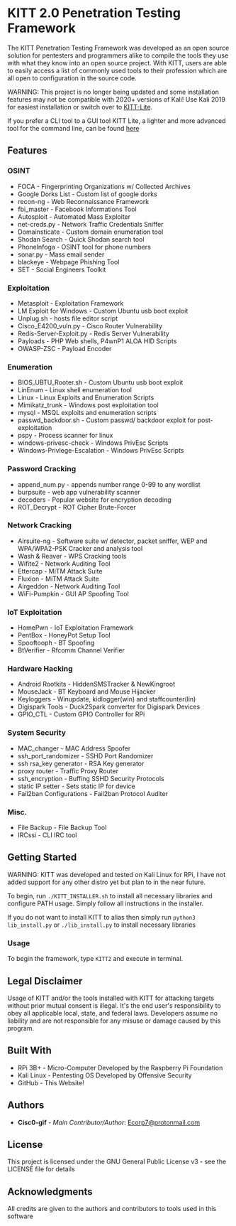# KITT 2.0 Penetration Testing Framework

The KITT Penetration Testing Framework was developed as an open source solution for pentesters and programmers alike to compile the tools they use with what they know into an open source project.
With KITT, users are able to easily access a list of commonly used tools to their profession which are all open to configuration in the source code.

WARNING: This project is no longer being updated and some installation features may not be compatible with 2020+ versions of Kali! Use Kali 2019 for easiest installation or switch over to [KITT-Lite](<https://github.com/Cisc0-gif/KITT-Lite.git>).

If you prefer a CLI tool to a GUI tool KITT Lite, a lighter and more advanced tool for the command line, can be found [here](<https://github.com/Cisc0-gif/KITT-Lite.git>)

## Features

### OSINT
* FOCA - Fingerprinting Organizations w/ Collected Archives 
* Google Dorks List - Custom list of google dorks
* recon-ng - Web Reconnaissance Framework
* fbi_master - Facebook Informations Tool
* Autosploit - Automated Mass Exploiter
* net-creds.py - Network Traffic Credentials Sniffer
* Domainsticate - Custom domain enumeration tool 
* Shodan Search - Quick Shodan search tool
* PhoneInfoga - OSINT tool for phone numbers
* sonar.py - Mass email sender
* blackeye - Webpage Phishing Tool
* SET - Social Engineers Toolkit

### Exploitation
* Metasploit - Exploitation Framework
* LM Exploit for Windows - Custom Ubuntu usb boot exploit
* Unplug.sh - hosts file editor script
* Cisco_E4200_vuln.py - Cisco Router Vulnerability
* Redis-Server-Exploit.py - Redis Server Vulnerability
* Payloads - PHP Web shells, P4wnP1 ALOA HID Scripts
* OWASP-ZSC - Payload Encoder

### Enumeration
* BIOS_UBTU_Rooter.sh - Custom Ubuntu usb boot exploit
* LinEnum - Linux shell enumeration tool
* Linux - Linux Exploits and Enumeration Scripts
* Mimikatz_trunk - Windows post exploitation tool 
* mysql - MSQL exploits and enumeration scripts
* passwd_backdoor.sh - Custom passwd/ backdoor exploit for post-exploitation
* pspy - Process scanner for linux
* windows-privesc-check - Windows PrivEsc Scripts
* Windows-Privlege-Escalation - Windows PrivEsc Scripts

### Password Cracking
* append_num.py - appends number range 0-99 to any wordlist
* burpsuite - web app vulnerability scanner
* decoders - Popular website for encryption decoding
* ROT_Decrypt - ROT Cipher Brute-Forcer

### Network Cracking
* Airsuite-ng - Software suite w/ detector, packet sniffer, WEP and WPA/WPA2-PSK Cracker and analysis tool
* Wash & Reaver - WPS Cracking tools
* Wifite2 - Network Auditing Tool
* Ettercap - MiTM Attack Suite
* Fluxion - MiTM Attack Suite
* Airgeddon - Network Auditing Tool
* WiFi-Pumpkin - GUI AP Spoofing Tool

### IoT Exploitation
* HomePwn - IoT Exploitation Framework
* PentBox - HoneyPot Setup Tool
* Spooftooph - BT Spoofing
* BtVerifier - Rfcomm Channel Verifier

### Hardware Hacking
* Android Rootkits - HiddenSMSTracker & NewKingroot
* MouseJack - BT Keyboard and Mouse Hijacker
* Keyloggers - Winupdate, kidlogger(win) and staffcounter(lin)
* Digispark Tools - Duck2Spark converter for Digispark Devices
* GPIO_CTL - Custom GPIO Controller for RPi

### System Security
* MAC_changer - MAC Address Spoofer
* ssh_port_randomizer - SSHD Port Randomizer
* ssh rsa_key generator - RSA Key generator
* proxy router - Traffic Proxy Router
* ssh_encryption - Buffing SSHD Security Protocols
* static IP setter - Sets static IP for device
* Fail2ban Configurations - Fail2ban Protocol Auditer

### Misc.
* File Backup - File Backup Tool
* IRCssi - CLI IRC tool

## Getting Started

WARNING: KITT was developed and tested on Kali Linux for RPi, I have not added support for any other distro yet but plan to in the near future.

To begin, run ``` ./KITT_INSTALLER.sh ``` to install all necessary libraries and configure PATH usage.
Simply follow all instructions in the installer.

If you do not want to install KITT to alias then simply run ``` python3 lib_install.py ``` or ``` ./lib_install.py ``` to install necessary libraries


### Usage

To begin the framework, type ``` KITT2 ``` and execute in terminal. 

## Legal Disclaimer

Usage of KITT and/or the tools installed with KITT for attacking targets without prior mutual consent is illegal. It's the end user's responsibility to obey all applicable local, state, and federal laws. Developers assume no liability and are not responsible for any misuse or damage caused by this program.

## Built With

* RPi 3B+ - Micro-Computer Developed by the Raspberry Pi Foundation
* Kali Linux - Pentesting OS Developed by Offensive Security
* GitHub - This Website!


## Authors

* **Cisc0-gif** - *Main Contributor/Author*: Ecorp7@protonmail.com

## License

This project is licensed under the GNU General Public License v3 - see the LICENSE file for details

## Acknowledgments

All credits are given to the authors and contributors to tools used in this software
